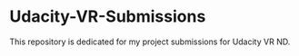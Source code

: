 # Udacity-VR-Submissions
This repository is dedicated for my project submissions for Udacity VR ND. 
